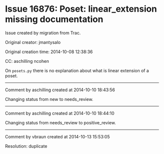 # Issue 16876: Poset: linear_extension missing documentation

Issue created by migration from Trac.

Original creator: jmantysalo

Original creation time: 2014-10-08 12:38:36

CC:  aschilling ncohen

On `posets.py` there is no explanation about what is linear extension of a poset.


---

Comment by aschilling created at 2014-10-10 18:43:56

Changing status from new to needs_review.


---

Comment by aschilling created at 2014-10-10 18:44:10

Changing status from needs_review to positive_review.


---

Comment by vbraun created at 2014-10-13 15:53:05

Resolution: duplicate
